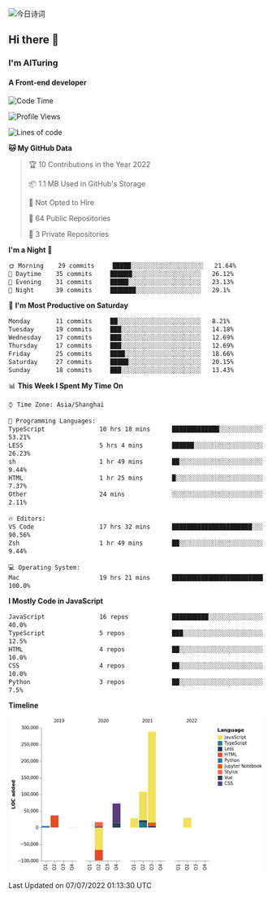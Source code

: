 <img alt="今日诗词" src="https://v2.jinrishici.com/one.svg?font-size=30&spacing=2&color=skyblue" style="max-width:100%; display: block; margin: 0 auto;">

## Hi there 👋
### I'm AITuring
#### A Front-end developer

<!-- <img src="./dhx.gif" width="400px"/> -->

<!--START_SECTION:waka-->
![Code Time](http://img.shields.io/badge/Code%20Time-3%2C571%20hrs%2040%20mins-blue)

![Profile Views](http://img.shields.io/badge/Profile%20Views-0-blue)

![Lines of code](https://img.shields.io/badge/From%20Hello%20World%20I%27ve%20Written-486%20Thousand%20lines%20of%20code-blue)

**🐱 My GitHub Data** 

> 🏆 10 Contributions in the Year 2022
 > 
> 📦 1.1 MB Used in GitHub's Storage 
 > 
> 🚫 Not Opted to Hire
 > 
> 📜 64 Public Repositories 
 > 
> 🔑 3 Private Repositories  
 > 
**I'm a Night 🦉** 

```text
🌞 Morning    29 commits     █████░░░░░░░░░░░░░░░░░░░░   21.64% 
🌆 Daytime    35 commits     ██████░░░░░░░░░░░░░░░░░░░   26.12% 
🌃 Evening    31 commits     █████░░░░░░░░░░░░░░░░░░░░   23.13% 
🌙 Night      39 commits     ███████░░░░░░░░░░░░░░░░░░   29.1%

```
📅 **I'm Most Productive on Saturday** 

```text
Monday       11 commits     ██░░░░░░░░░░░░░░░░░░░░░░░   8.21% 
Tuesday      19 commits     ███░░░░░░░░░░░░░░░░░░░░░░   14.18% 
Wednesday    17 commits     ███░░░░░░░░░░░░░░░░░░░░░░   12.69% 
Thursday     17 commits     ███░░░░░░░░░░░░░░░░░░░░░░   12.69% 
Friday       25 commits     ████░░░░░░░░░░░░░░░░░░░░░   18.66% 
Saturday     27 commits     █████░░░░░░░░░░░░░░░░░░░░   20.15% 
Sunday       18 commits     ███░░░░░░░░░░░░░░░░░░░░░░   13.43%

```


📊 **This Week I Spent My Time On** 

```text
⌚︎ Time Zone: Asia/Shanghai

💬 Programming Languages: 
TypeScript               10 hrs 18 mins      █████████████░░░░░░░░░░░░   53.21% 
LESS                     5 hrs 4 mins        ██████░░░░░░░░░░░░░░░░░░░   26.23% 
sh                       1 hr 49 mins        ██░░░░░░░░░░░░░░░░░░░░░░░   9.44% 
HTML                     1 hr 25 mins        █░░░░░░░░░░░░░░░░░░░░░░░░   7.37% 
Other                    24 mins             ░░░░░░░░░░░░░░░░░░░░░░░░░   2.11%

🔥 Editors: 
VS Code                  17 hrs 32 mins      ██████████████████████░░░   90.56% 
Zsh                      1 hr 49 mins        ██░░░░░░░░░░░░░░░░░░░░░░░   9.44%

💻 Operating System: 
Mac                      19 hrs 21 mins      █████████████████████████   100.0%

```

**I Mostly Code in JavaScript** 

```text
JavaScript               16 repos            ██████████░░░░░░░░░░░░░░░   40.0% 
TypeScript               5 repos             ███░░░░░░░░░░░░░░░░░░░░░░   12.5% 
HTML                     4 repos             ██░░░░░░░░░░░░░░░░░░░░░░░   10.0% 
CSS                      4 repos             ██░░░░░░░░░░░░░░░░░░░░░░░   10.0% 
Python                   3 repos             ██░░░░░░░░░░░░░░░░░░░░░░░   7.5%

```


**Timeline**

![Chart not found](https://raw.githubusercontent.com/AITuring/AITuring/main/charts/bar_graph.png) 


 Last Updated on 07/07/2022 01:13:30 UTC
<!--END_SECTION:waka-->


